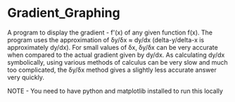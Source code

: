 # Gradient_Graphing
A program to display the gradient - f'(x) of any given function f(x).
The program uses the approximation of δy/δx ≈ dy/dx (delta-y/delta-x is approximately dy/dx).
For small values of δx, δy/δx can be very accurate when compared to the actual gradient given by dy/dx.
As calculating dy/dx symbolically, using various methods of calculus can be very slow and much too complicated, the δy/δx method gives a slightly less accurate answer very quickly.

NOTE - You need to have python and matplotlib installed to run this locally
